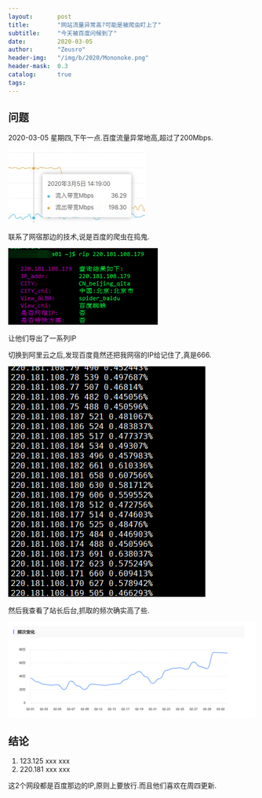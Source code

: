 ```yaml
---
layout:       post
title:        "网站流量异常高?可能是被爬虫盯上了"
subtitle:     "今天被百度问候到了"
date:         2020-03-05
author:       "Zeusro"
header-img:   "/img/b/2020/Mononoke.png"
header-mask:  0.3
catalog:      true
tags:
---
```


## 问题

2020-03-05 星期四,下午一点.百度流量异常地高,超过了200Mbps.

![](/img/in-post/baidu/cloudmonitor.jpg)

联系了网宿那边的技术,说是百度的爬虫在捣鬼.

![](/img/in-post/baidu/rip.png)

让他们导出了一系列IP

切换到阿里云之后,发现百度竟然还把我网宿的IP给记住了,真是666.

![](/img/in-post/baidu/17B782EA19C50DCFD14A4493ABEF6E5A.png)

然后我查看了站长后台,抓取的频次确实高了些.

![](/img/in-post/baidu/baidu-spider.png)

## 结论

1. 123.125 xxx xxx
1. 220.181 xxx xxx

这2个网段都是百度那边的IP,原则上要放行.而且他们喜欢在周四更新.